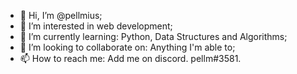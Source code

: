 - 👋 Hi, I’m @pellmius;
- 👀 I’m interested in web development;
- 🌱 I’m currently learning: Python, Data Structures and Algorithms;
- 💞️ I’m looking to collaborate on: Anything I'm able to;
- 📫 How to reach me: Add me on discord. pellm#3581.

<!---
pellmius/pellmius is a ✨ special ✨ repository because its `README.md` (this file) appears on your GitHub profile.
You can click the Preview link to take a look at your changes.
--->
